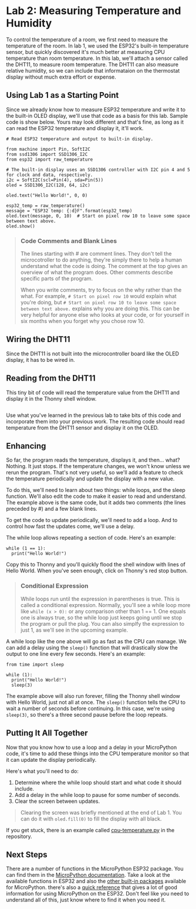 # Lab 2: Measuring Temperature and Humidity
To control the temperature of a room, we first need to measure the temperature of the room. In lab 1, we used the ESP32's built-in temperature sensor, but quickly discovered it's much better at measuring CPU temperature than room temperature. In this lab, we'll attach a sensor called the DHT11, to measure room temperature. The DHT11 can also measure relative humidity, so we can include that informataion on the thermostat display without much extra effort or expense.

## Using Lab 1 as a Starting Point
Since we already know how to measure ESP32 temperature and write it to the built-in OLED display, we'll use that code as a basis for this lab. Sample code is show below. Yours may look different and that's fine, as long as it can read the ESP32 temperature and display it, it'll work.

```
# Read ESP32 temperature and output to built-in display.

from machine import Pin, SoftI2C
from ssd1306 import SSD1306_I2C
from esp32 import raw_temperature

# The built-in display uses an SSD1306 controller with I2C pin 4 and 5 for clock and data, respectively.
i2c = SoftI2C(scl=Pin(4), sda=Pin(5))
oled = SSD1306_I2C(128, 64, i2c)

oled.text("Hello World!", 0, 0)

esp32_temp = raw_temperature()
message = "ESP32 temp: {:d}F".format(esp32_temp)
oled.text(message, 0, 10)  # Start on pixel row 10 to leave some space between text above.
oled.show()
```

> ### Code Comments and Blank Lines
> The lines starting with # are comment lines. They don't tell the microcotroller to do anything, they're simply there to help a human understand what the code is doing. The comment at the top gives an overview of what the program does. Other comments describe specific parts of the program.
> 
> When you write comments, try to focus on the why rather than the what. For example, `# Start on pixel row 10` would explain what you're doing, but `# Start on pixel row 10 to leave some space between text above.` explains why you are doing this. This can be very helpful for anyone else who looks at your code, or for yourself in six months when you forget why you chose row 10.

## Wiring the DHT11
Since the DHT11 is not built into the microcontroller board like the OLED display, it has to be wired in.



## Reading from the DHT11
This tiny bit of code will read the temperature value from the DHT11 and display it in the Thonny shell window.

```

```

Use what you've learned in the previous lab to take bits of this code and incorporate them into your previous work. The resulting code should read temperature from the DHT11 sensor and display it on the OLED.




## Enhancing
So far, the program reads the temperature, displays it, and then... what? Nothing. It just stops. If the temperature changes, we won't know unless we rerun the program. That's not very useful, so we'll add a feature to check the temperature periodically and update the display with a new value.

To do this, we'll need to learn about two things: while loops, and the sleep function. We'll also edit the code to make it easier to read and understand.
The example above is the same code, but it adds two comments (the lines preceded by #) and a few blank lines.

To get the code to update periodically, we'll need to add a loop. And to control how fast the updates come, we'll use a delay.

The while loop allows repeating a section of code. Here's an example:

```
while (1 == 1):
  print("Hello World!")
```

Copy this to Thonny and you'll quickly flood the shell window with lines of Hello World. When you've seen enough, click on Thonny's red stop button.

> ### Conditional Expression
> While loops run until the expression in parentheses is true. This is called a conditional expression. Normally, you'll see a while loop more like `while (x > 0):` or any comparison other than 1 == 1. One equals one is always true, so the while loop just keeps going until we stop the program or pull the plug. You can also simplfy the expression to just 1, as we'll see in the upcoming example.

A while loop like the one above will go as fast as the CPU can manage. We can add a delay using the `sleep()` function that will drastically slow the output to one line every few seconds. Here's an example:

```
from time import sleep

while (1):
  print("Hello World!")
  sleep(3)
```

The example above will also run forever, filling the Thonny shell window with Hello World, just not all at once. The `sleep()` function tells the CPU to wait a number of seconds before continuing. In this case, we're using `sleep(3)`, so there's a three second pause before the loop repeats.

## Putting It All Together
Now that you know how to use a loop and a delay in your MicroPython code, it's time to add these things into the CPU temperature monitor so that it can update the display periodically.

Here's what you'll need to do:

1. Determine where the while loop should start and what code it should include.
2. Add a delay in the while loop to pause for some number of seconds.
3. Clear the screen between updates.

> Clearing the screen was briefly mentioned at the end of Lab 1. You can do it with `oled.fill(0)` to fill the display with all black.

If you get stuck, there is an example called [cpu-temperature.py](https://github.com/DavesCodeMusings/smart-thermostat-lab/blob/main/cpu-temperature.py) in the repository.

## Next Steps
There are a number of functions in the MicroPython ESP32 package. You can find them in the [MicroPython documentation](https://docs.micropython.org/en/latest/library/esp32.html). Take a look at the available functions in ESP32 and also the [other built-in packages](https://docs.micropython.org/en/latest/library/) available for MicroPython. 
there's also a [quick reference](https://docs.micropython.org/en/latest/esp32/quickref.html) that gives a lot of good information for using MicroPython on the ESP32. Don't feel like you need to understand all of this, just know where to find it when you need it.
